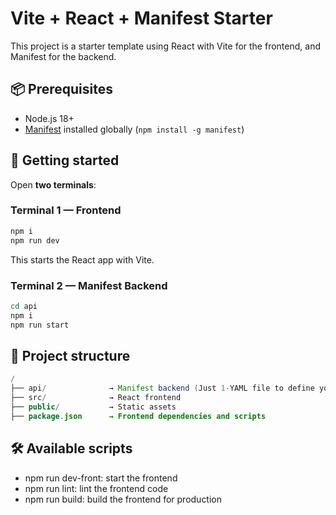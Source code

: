 # Vite + React + Manifest Starter

This project is a starter template using React with Vite for the frontend, and Manifest for the backend.


## 📦 Prerequisites

- Node.js 18+
- [Manifest](https://manifest.build) installed globally (`npm install -g manifest`)

## 🚀 Getting started

Open **two terminals**:

### Terminal 1 — Frontend

```bash
npm i
npm run dev
```

This starts the React app with Vite.

### Terminal 2 — Manifest Backend 
```bash
cd api
npm i
npm run start
```

## 📁 Project structure

```java
/
├── api/              → Manifest backend (Just 1-YAML file to define your complete backend)
├── src/              → React frontend
├── public/           → Static assets
├── package.json      → Frontend dependencies and scripts
```

## 🛠 Available scripts
- npm run dev-front: start the frontend
- npm run lint: lint the frontend code
- npm run build: build the frontend for production


